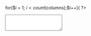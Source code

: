  for($i = 1; $i < count($columns);$i++){ ?>
            <div class="form-group">
                <label><?= $columns[$i]?></label>
                <textarea name="ajout[<?=$columns[$i]?>]" class="form-control" id="exampleFormControlTextarea1" rows="3"> </textarea>
            </div>
            <?php } ?>
